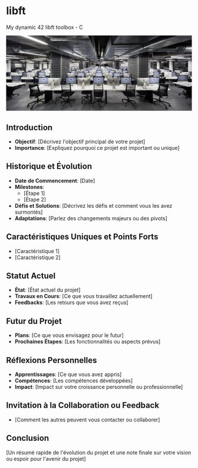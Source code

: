 # libft
My dynamic 42 libft toolbox - C

![Cluster](https://github.com/MaloP47/MaloP47/blob/main/images/42bis.jpg)


## Introduction

- **Objectif**: [Décrivez l'objectif principal de votre projet]
- **Importance**: [Expliquez pourquoi ce projet est important ou unique]

## Historique et Évolution

- **Date de Commencement**: [Date]
- **Milestones**:
  - [Étape 1]
  - [Étape 2]
- **Défis et Solutions**: [Décrivez les défis et comment vous les avez surmontés]
- **Adaptations**: [Parlez des changements majeurs ou des pivots]

## Caractéristiques Uniques et Points Forts

- [Caractéristique 1]
- [Caractéristique 2]

## Statut Actuel

- **État**: [État actuel du projet]
- **Travaux en Cours**: [Ce que vous travaillez actuellement]
- **Feedbacks**: [Les retours que vous avez reçus]

## Futur du Projet

- **Plans**: [Ce que vous envisagez pour le futur]
- **Prochaines Étapes**: [Les fonctionnalités ou aspects prévus]

## Réflexions Personnelles

- **Apprentissages**: [Ce que vous avez appris]
- **Compétences**: [Les compétences développées]
- **Impact**: [Impact sur votre croissance personnelle ou professionnelle]

## Invitation à la Collaboration ou Feedback

- [Comment les autres peuvent vous contacter ou collaborer]

## Conclusion

[Un résumé rapide de l'évolution du projet et une note finale sur votre vision ou espoir pour l'avenir du projet]

